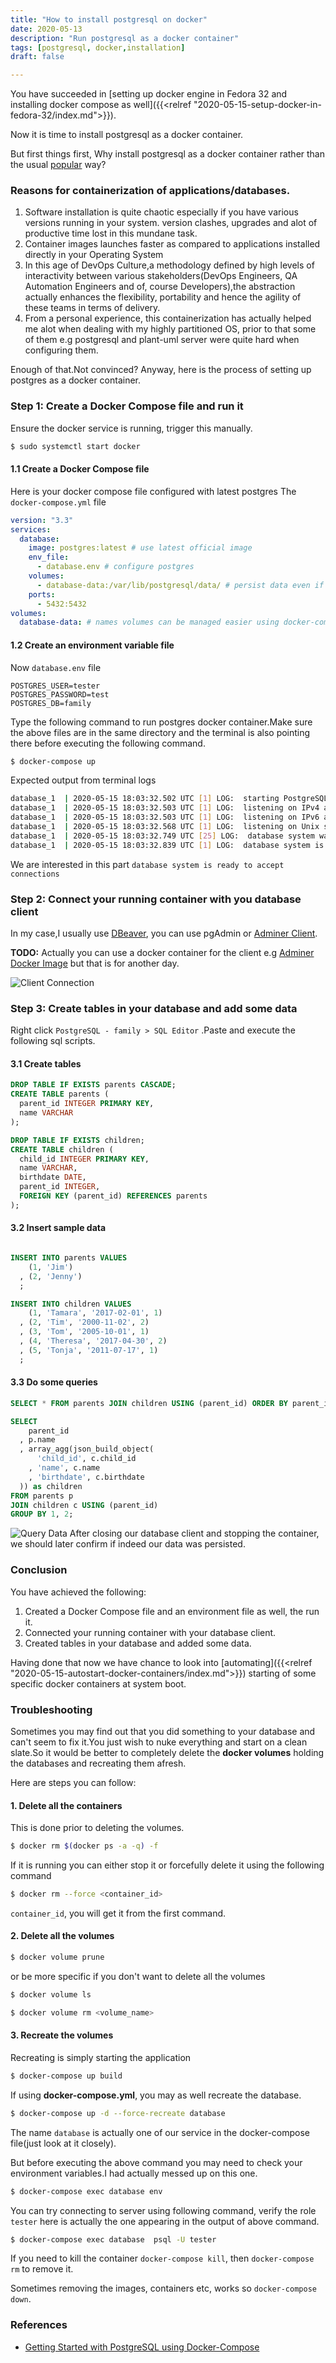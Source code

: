 ```yaml
---
title: "How to install postgresql on docker"
date: 2020-05-13
description: "Run postgresql as a docker container"
tags: [postgresql, docker,installation]
draft: false

---
```


You have succeeded in [setting up docker engine in Fedora 32 and installing docker compose as well]({{<relref "2020-05-15-setup-docker-in-fedora-32/index.md">}}).

Now it is time to install postgresql as a docker container.

But first things first, Why install postgresql as a docker container rather than the usual [popular](https://computingforgeeks.com/how-to-install-postgresql-12-on-fedora/) way?

### Reasons for containerization of applications/databases.

1. Software installation is quite chaotic especially if you have various versions running in your system.
version clashes, upgrades and alot of productive time lost in this mundane task.
2. Container images launches faster as compared to applications installed directly in your Operating System
3. In this age of DevOps Culture,a methodology defined by high levels of interactivity between various 
stakeholders(DevOps Engineers, QA Automation Engineers and of, course Developers),the abstraction actually enhances the flexibility, portability and hence the agility of these teams in terms of delivery.
4. From a personal experience, this containerization has actually helped me alot when dealing with my highly partitioned OS, prior to that some of them e.g postgresql and plant-uml server were quite hard when configuring them.

Enough of that.Not convinced? Anyway, here is the process of setting up postgres as a docker container.

### Step 1: Create a Docker Compose file and run it

Ensure the docker service is running, trigger this manually.

```bash
$ sudo systemctl start docker
```

#### 1.1 Create a Docker Compose file

Here is your docker compose file configured with latest postgres
The `docker-compose.yml` file
```yml
version: "3.3"
services:
  database:
    image: postgres:latest # use latest official image
    env_file:
      - database.env # configure postgres
    volumes:
      - database-data:/var/lib/postgresql/data/ # persist data even if container shuts down
    ports:
      - 5432:5432
volumes:
  database-data: # names volumes can be managed easier using docker-compose

```
#### 1.2 Create an environment variable file

Now `database.env` file
```
POSTGRES_USER=tester
POSTGRES_PASSWORD=test
POSTGRES_DB=family
```
Type the following command to run postgres docker container.Make sure the above files are in the same directory
and the terminal is also pointing there before executing the following command.

```bash
$ docker-compose up 

```

Expected output from terminal logs

```bash
database_1  | 2020-05-15 18:03:32.502 UTC [1] LOG:  starting PostgreSQL 12.2 (Debian 12.2-2.pgdg100+1) on x86_64-pc-linux-gnu, compiled by gcc (Debian 8.3.0-6) 8.3.0, 64-bit
database_1  | 2020-05-15 18:03:32.503 UTC [1] LOG:  listening on IPv4 address "0.0.0.0", port 5432
database_1  | 2020-05-15 18:03:32.503 UTC [1] LOG:  listening on IPv6 address "::", port 5432
database_1  | 2020-05-15 18:03:32.568 UTC [1] LOG:  listening on Unix socket "/var/run/postgresql/.s.PGSQL.5432"
database_1  | 2020-05-15 18:03:32.749 UTC [25] LOG:  database system was shut down at 2020-05-15 18:03:24 UTC
database_1  | 2020-05-15 18:03:32.839 UTC [1] LOG:  database system is ready to accept connections

```
We are interested in this part `database system is ready to accept connections`

### Step 2: Connect your running container with you database client

In my case,I usually use [DBeaver](https://dbeaver.io/), you can use pgAdmin or [Adminer Client](https://www.adminer.org/).

**TODO:** Actually you can use a docker container for the client e.g [Adminer Docker Image](https://hub.docker.com/_/adminer/) but that is for another day.

![Client Connection](./postgre-img-1.png)


### Step 3: Create tables in your database and add some data

Right click `PostgreSQL - family > SQL Editor` .Paste and execute the following sql scripts.

#### 3.1 Create tables
```sql
DROP TABLE IF EXISTS parents CASCADE;
CREATE TABLE parents (
  parent_id INTEGER PRIMARY KEY,
  name VARCHAR
);

DROP TABLE IF EXISTS children;
CREATE TABLE children (
  child_id INTEGER PRIMARY KEY,
  name VARCHAR,
  birthdate DATE,
  parent_id INTEGER,
  FOREIGN KEY (parent_id) REFERENCES parents
);
```

#### 3.2 Insert sample data
```sql

INSERT INTO parents VALUES
    (1, 'Jim')
  , (2, 'Jenny')
  ;

INSERT INTO children VALUES
    (1, 'Tamara', '2017-02-01', 1)
  , (2, 'Tim', '2000-11-02', 2)
  , (3, 'Tom', '2005-10-01', 1)
  , (4, 'Theresa', '2017-04-30', 2)
  , (5, 'Tonja', '2011-07-17', 1)
  ;

```

#### 3.3 Do some queries
```sql
SELECT * FROM parents JOIN children USING (parent_id) ORDER BY parent_id;
```
```sql
SELECT
    parent_id
  , p.name
  , array_agg(json_build_object(
      'child_id', c.child_id
    , 'name', c.name
    , 'birthdate', c.birthdate
  )) as children
FROM parents p
JOIN children c USING (parent_id)
GROUP BY 1, 2;
```
![Query Data](./postgre-img-2.png)
After closing our database client and stopping the container, we should later confirm if indeed our data was persisted.

### Conclusion
You have achieved the following:
1. Created a Docker Compose file and an environment file as well, the run it.
2. Connected your running container with your database client.
3. Created tables in your database and added some data.

Having done that now we have chance to look into [automating]({{<relref "2020-05-15-autostart-docker-containers/index.md">}}) starting of some specific docker containers at system boot.


### Troubleshooting
Sometimes you may find out that you did something to your database and can't seem to fix it.You just wish to nuke everything and start on a clean
slate.So it would be better to completely delete the **docker volumes** holding the databases and recreating them afresh.

Here are steps you can follow:

#### 1. Delete all the containers
This is done prior to deleting the volumes.
```bash
$ docker rm $(docker ps -a -q) -f
```
If it is running you can either stop it or forcefully delete it using the following command
```bash
$ docker rm --force <container_id>
```

`container_id`, you will get it from the first command.

####  2. Delete all the volumes
```bash
$ docker volume prune
```
or be more specific if you don't want to delete all the volumes
```bash
$ docker volume ls
```
```bash
$ docker volume rm <volume_name>
```
#### 3. Recreate the volumes
Recreating is simply starting the application
```bash
$ docker-compose up build
```

If using **docker-compose.yml**, you may as well recreate the database.

```bash
$ docker-compose up -d --force-recreate database
```
The name `database` is actually one of our service in the docker-compose file(just look at it closely).

But before executing the above command you may need to check your environment variables.I had actually messed up on this one.

```bash
$ docker-compose exec database env
```
You can try connecting to server using following command, verify the role `tester` here is actually the one appearing in the output of above command.
```bash
$ docker-compose exec database  psql -U tester
```
If you need to kill the container `docker-compose kill`, then `docker-compose rm` to remove it.

Sometimes removing the images, containers etc, works so `docker-compose down`.

### References
- [Getting Started with PostgreSQL using Docker-Compose](https://medium.com/analytics-vidhya/getting-started-with-postgresql-using-docker-compose-34d6b808c47c)

